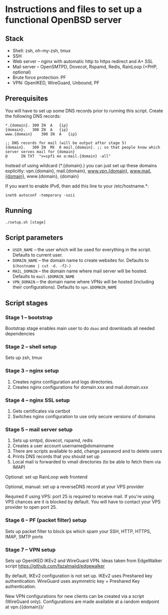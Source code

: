 # Instructions and files to set up a functional OpenBSD server

## Stack
* Shell: zsh, oh-my-zsh, tmux
* SSH
* Web server – nginx with automatic http to https redirect and A+ SSL
* Mail server – OpenSMTPD, Dovecot, Rspamd, Redis, RainLoop (+PHP, optional)
* Brute force protection: PF
* VPN: OpenIKED, WireGuard, Unbound, PF

## Prerequisites
You will have to set up some DNS records prior to running this script.
Create the following DNS records:
```
*.{domain}.	300	IN	A	{ip}
{domain}.	300	IN	A	{ip}
www.{domain}	300	IN	A	{ip}

;; DNS records for mail (will be output after stage 5)
{domain}.	300	IN	MX	0 mail.{domain}. ;; so that people know which server serves mail for {domain}
@      IN TXT  "v=spf1 mx a:mail.{domain} -all"
```

Instead of using wildcard (*.{domain}.) you can just set up these domains explicitly:
vpn.{domain}, mail.{domain}, www.vpn.{domain}, www.mail.{domain}, www.{domain}, {domain}

If you want to enable *IPv6*, then add this line to your /etc/hostname.*:
```
inet6 autoconf -temporary -soii
```

## Running
```shell
./setup.sh [stage]
```

## Script parameters

* `USER_NAME` – the user which will be used for everything in the script. Defaults to current user.
* `DOMAIN_NAME` – the domain name to create websites for. Defaults to `$(hostname | cut -d. -f2-)`
* `MAIL_DOMAIN` – the domain name where mail server will be hosted. Defaults to `mail.$DOMAIN_NAME`
* `VPN_DOMAIN` – the domain name where VPNs will be hosted (including their configurations). Defaults to `vpn.$DOMAIN_NAME`

## Script stages

### Stage 1 – bootstrap

Bootstrap stage enables main user to do `doas` and downloads all needed dependencies

### Stage 2 – shell setup

Sets up zsh, tmux

### Stage 3 – nginx setup

1. Creates nginx configuration and logs directories.
2. Creates nginx configurations for domain.xxx and mail.domain.xxx

### Stage 4 – nginx SSL setup

1. Gets certificates via certbot
2. Switches nginx configuration to use only secure versions of domains

### Stage 5 – mail server setup

1. Sets up smtpd, dovecot, rspamd, redis
2. Creates a user account username@domainname
3. There are scripts available to add, change password and to delete users
4. Prints DNS records that you should set up
5. Local mail is forwarded to vmail directories (to be able to fetch them via IMAP)

Optional: set up RainLoop web frontend

Optional, manual: set up a reverseDNS record at your VPS provider

Required if using VPS: port 25 is required to receive mail. 
If you're using VPS chances are it is blocked by default.
You will have to contact your VPS provider to open port 25.

### Stage 6 – PF (packet filter) setup

Sets up packet filter to block ips which spam your SSH, HTTP, HTTPS, IMAP, SMTP ports

### Stage 7 – VPN setup

Sets up OpenIKED IKEv2 and WireGuard VPN.
Ideas taken from EdgeWalker script https://github.com/fazalmajid/edgewalker

By default, IKEv2 configuration is not set up.
IKEv2 uses Preshared key authentication. WireGuard uses asymmetric key + Preshared Key authentication.

New VPN configurations for new clients can be created via a script (WireGuard only).
Configurations are made available at a random endpoint at vpn.{{domain}}/

